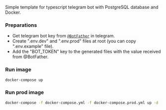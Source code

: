 Simple template for typescript telegram bot with PostgreSQL database and Docker.

### Preparations 

- Get telegram bot key from [`@BotFather`](https://core.telegram.org/bots#6-botfather) in telegram.
- Create ".env.dev" and ".env.prod" files at root (you can copy ".env.example" file).
- Add the "BOT_TOKEN" key to the generated files with the value received from @BotFather.

### Run image

```sh
docker-compose up
```

### Run prod image

```sh
docker-compose -f docker-compose.yml -f docker-compose.prod.yml up -d
```
